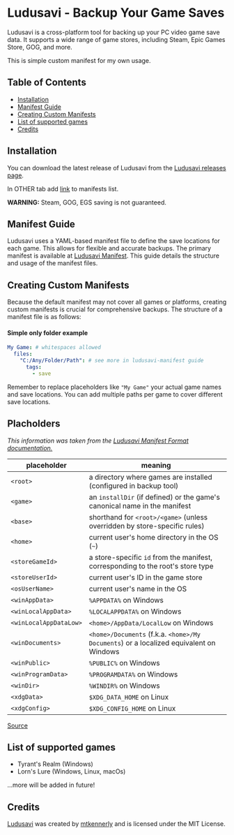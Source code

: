 # Ludusavi - Backup Your Game Saves

Ludusavi is a cross-platform tool for backing up your PC video game save data.  It supports a wide range of game stores, including Steam, Epic Games Store, GOG, and more.

This is simple custom manifest for my own usage.


## Table of Contents
- [Installation](#installation)
- [Manifest Guide](#manifest-guide)
- [Creating Custom Manifests](#creating-custom-manifests)
- [List of supported games](#list-of-supported-games)
- [Credits](#credits)
  


## Installation

You can download the latest release of Ludusavi from the [Ludusavi releases page](https://github.com/mtkennerly/ludusavi/releases).

In OTHER tab add [link](https://raw.githubusercontent.com/Burbenpho/ludusavi-manifest/refs/heads/main/manifest.yaml) to manifests list.

**WARNING:** Steam, GOG, EGS saving is not guaranteed.
## Manifest Guide

Ludusavi uses a YAML-based manifest file to define the save locations for each game. This allows for flexible and accurate backups.  The primary manifest is available at [Ludusavi Manifest](https://github.com/mtkennerly/ludusavi-manifest). This guide details the structure and usage of the manifest files.

## Creating Custom Manifests

Because the default manifest may not cover all games or platforms, creating custom manifests is crucial for comprehensive backups.  The structure of a manifest file is as follows:

#### Simple only folder example
```yaml project="ludusavi-manifest" file="example_manifest.yaml" version=1
My Game: # whitespaces allowed
  files:
    "C:/Any/Folder/Path": # see more in ludusavi-manifest guide
      tags:
        - save
```
Remember to replace placeholders like `"My Game"` your actual game names and save locations.  You can add multiple paths per game to cover different save locations.

## Placholders
*This information was taken from the [Ludusavi Manifest Format documentation.](https://github.com/mtkennerly/ludusavi-manifest#Format)*

| placeholder            | meaning                                                                                |
|------------------------|----------------------------------------------------------------------------------------|
| `<root>`               | a directory where games are installed (configured in backup tool)                      |
| `<game>`               | an `installDir` (if defined) or the game's canonical name in the manifest              |
| `<base>`               | shorthand for `<root>/<game>` (unless overridden by store-specific rules)              |
| `<home>`               | current user's home directory in the OS (`~`)                                          |
| `<storeGameId>`        | a store-specific `id` from the manifest, corresponding to the root's store type        |
| `<storeUserId>`        | current user's ID in the game store                                                    |
| `<osUserName>`         | current user's name in the OS                                                          |
| `<winAppData>`         | `%APPDATA%` on Windows                                                                 |
| `<winLocalAppData>`    | `%LOCALAPPDATA%` on Windows                                                            |
| `<winLocalAppDataLow>` | `<home>/AppData/LocalLow` on Windows                                                   |
| `<winDocuments>`       | `<home>/Documents` (f.k.a. `<home>/My Documents`) or a localized equivalent on Windows |
| `<winPublic>`          | `%PUBLIC%` on Windows                                                                  |
| `<winProgramData>`     | `%PROGRAMDATA%` on Windows                                                             |
| `<winDir>`             | `%WINDIR%` on Windows                                                                  |
| `<xdgData>`            | `$XDG_DATA_HOME` on Linux                                                              |
| `<xdgConfig>`          | `$XDG_CONFIG_HOME` on Linux                                                            |

[Source](https://github.com/mtkennerly/ludusavi-manifest#Format)
## List of supported games
- Tyrant's Realm (Windows)
- Lorn's Lure (Windows, Linux, macOs)

...more will be added in future!
## Credits 

[Ludusavi](https://github.com/mtkennerly/ludusavi) was created by [mtkennerly](https://github.com/mtkennerly) and is licensed under the MIT License. 

